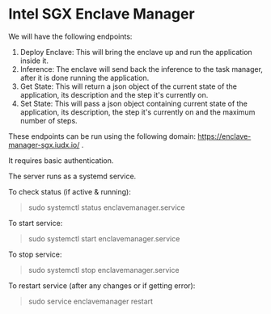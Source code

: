 # Intel SGX Enclave Manager

We will have the following endpoints:

1. Deploy Enclave: This will bring the enclave up and run the application inside it.
2. Inference: The enclave will send back the inference to the task manager, after it is done running the application.
3. Get State: This will return a json object of the current state of the application, its description and the step it's currently on.
4. Set State: This will pass a json object containing current state of the application, its description, the step it's currently on and the maximum number of steps.

These endpoints can be run using the following domain: https://enclave-manager-sgx.iudx.io/ .

It requires basic authentication.

The server runs as a systemd service.

To check status (if active & running):

> sudo systemctl status enclavemanager.service

To start service:

> sudo systemctl start enclavemanager.service

To stop service:

> sudo systemctl stop enclavemanager.service

To restart service (after any changes or if getting error):

> sudo service enclavemanager restart
